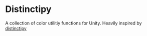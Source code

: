 # Distinctipy

A collection of color utilitiy functions for Unity. Heavily inspired by [distinctipy](https://github.com/alan-turing-institute/distinctipy)